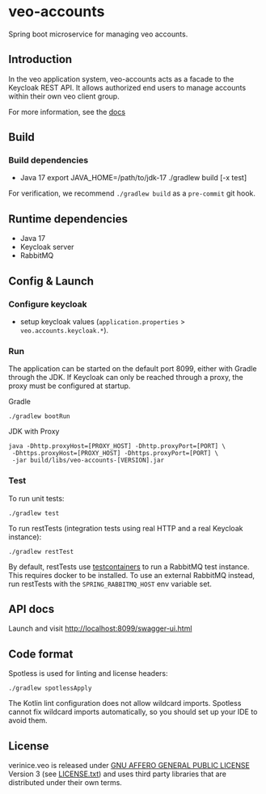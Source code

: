 # veo-accounts
Spring boot microservice for managing veo accounts.

## Introduction
In the veo application system, veo-accounts acts as a facade to the Keycloak REST API. It allows authorized end users to
manage accounts within their own veo client group.

For more information, see the [docs](doc/index.md)

## Build

### Build dependencies

* Java 17
    export JAVA_HOME=/path/to/jdk-17
    ./gradlew build [-x test]

For verification, we recommend `./gradlew build` as a `pre-commit` git hook.

## Runtime dependencies
* Java 17
* Keycloak server
* RabbitMQ

## Config & Launch

### Configure keycloak
* setup keycloak values (`application.properties` > `veo.accounts.keycloak.*`).

### Run

The application can be started on the default port 8099, either with Gradle through the JDK. If Keycloak can only be
reached through a proxy, the proxy must be configured at startup.

Gradle

    ./gradlew bootRun

JDK with Proxy

    java -Dhttp.proxyHost=[PROXY_HOST] -Dhttp.proxyPort=[PORT] \
     -Dhttps.proxyHost=[PROXY_HOST] -Dhttps.proxyPort=[PORT] \
     -jar build/libs/veo-accounts-[VERSION].jar

### Test

To run unit tests:

    ./gradlew test

To run restTests (integration tests using real HTTP and a real Keycloak instance):

    ./gradlew restTest

By default, restTests use [testcontainers](https://github.com/testcontainers/testcontainers-java) to run a RabbitMQ test
instance. This requires docker to be installed. To use an external RabbitMQ instead, run restTests with the
`SPRING_RABBITMQ_HOST` env variable set.

## API docs
Launch and visit <http://localhost:8099/swagger-ui.html>

## Code format
Spotless is used for linting and license headers:

    ./gradlew spotlessApply

The Kotlin lint configuration does not allow wildcard imports. Spotless cannot fix wildcard imports automatically, so
you should set up your IDE to avoid them.

## License

verinice.veo is released under [GNU AFFERO GENERAL PUBLIC LICENSE](https://www.gnu.org/licenses/agpl-3.0.en.html)
Version 3 (see [LICENSE.txt](./LICENSE.txt)) and uses third party libraries that are distributed under their own terms.
